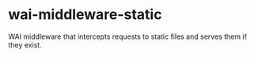 wai-middleware-static
=====================

WAI middleware that intercepts requests to static files and serves them if they exist.
